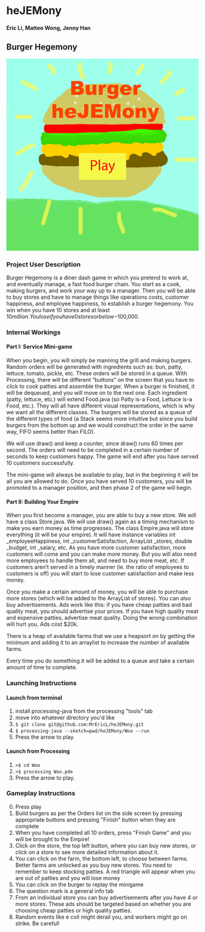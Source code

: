 # heJEMony
#### Eric Li, Matteo Wong, Jenny Han

## Burger Hegemony

![Image of burger](https://github.com/MrEricL/heJEMony/blob/master/Woo/data/hegemony%20splash%20art%202.png)

### Project User Description
Burger Hegemony is a diner dash game in which you pretend to work at, and eventually manage, a fast food burger chain. You start as a cook, making burgers, and work your way up to a manager. Then you will be able to buy stores and have to manage things like operations costs, customer happiness, and employee happiness, to establish a burger hegemony. You win when you have 10 stores and at least $10 million. You lose if you have 0 stores or below -$100,000.

### Internal Workings
#### Part I: Service Mini-game
When you begin, you will simply be manning the grill and making burgers. Random orders will be generated with ingredients such as: bun, patty, lettuce, tomato, pickle, etc. These orders will be stored in a queue. With Processing, there will be different “buttons” on the screen that you have to click to cook patties and assemble the burger. When a burger is finished, it will be dequeued, and you will move on to the next one. Each ingredient (patty, lettuce, etc.) will extend Food.java (so Patty is-a Food, Lettuce is-a Food, etc.). They will all have different visual representations, which is why we want all the different classes. The burgers will be stored as a queue of the different types of food (a Stack seems more intuitive but since you build burgers from the bottom up and we would construct the order in the same way, FIFO seems better than FILO).

We will use draw() and keep a counter, since draw() runs 60 times per second. The orders will need to be completed in a certain number of seconds to keep customers happy. The game will end after you have served 10 customers successfully.

The mini-game will always be available to play, but in the beginning it will be all you are allowed to do.  Once you have served 10 customers, you will be promoted to a manager position, and then phase 2 of the game will begin.
 
#### Part II: Building Your Empire
When you first become a manager, you are able to buy a new store. We will have a class Store.java. We will use draw() again as a timing mechanism to make you earn money as time progresses. The class Empire.java will store everything (it will be your empire). It will have instance variables int _employeeHappiness, int _customerSatisfaction, ArrayList<Store> _stores, double _budget, int _salary, etc. As you have more customer satisfaction, more customers will come and you can make more money. But you will also need more employees to handle them all, and need to buy more meat, etc. If customers aren’t served in a timely manner (ie. the ratio of employees to customers is off) you will start to lose customer satisfaction and make less money.

Once you make a certain amount of money, you will be able to purchase more stores (which will be added to the ArrayList of stores). You can also buy advertisements. Ads work like this: if you have cheap patties and bad quality meat, you should advertise your prices. If you have high quality meat and expensive patties, advertise meat quality. Doing the wrong combination will hurt you. Ads cost $20k.

There is a heap of available farms that we use a heapsort on by getting the minimum and adding it to an arraylist to increase the number of available farms.

Every time you do something it will be added to a queue and take a certain amount of time to complete.


### Launching Instructions
#### Launch from terminal
1. install processing-java from the processing "tools" tab
2. move into whatever directory you'd like
3. `$ git clone git@github.com:MrEricL/heJEMony.git`
4. `$ processing-java --sketch=pwd/heJEMony/Woo --run`
5. Press the arrow to play.

#### Launch from Processing
1. `>$ cd Woo`
2. `>$ processing Woo.pde`
3. Press the arrow to play. 

### Gameplay Instructions
0. Press play
1. Build burgers as per the Orders list on the side screen by pressing appropriate buttons and pressing "Finish" button when they are complete
2. When you have completed all 10 orders, press "Finish Game" and you will be brought to the Empire!
3. Click on the store, the top left button, where you can buy new stores, or click on a store to see more detailed information about it.
4. You can click on the farm, the bottom left, to choose between farms. Better farms are unlocked as you buy new stores. You need to remember to keep stocking patties. A red triangle will appear when you are out of patties and you will lose money
5. You can click on the burger to replay the minigame
6. The question mark is a general info tab
7. From an individual store you can buy advertisements after you have 4 or more stores. These ads should be targeted based on whether you are choosing cheap patties or high quality patties.
8. Random events like e coli might derail you, and workers might go on strike. Be careful! 
